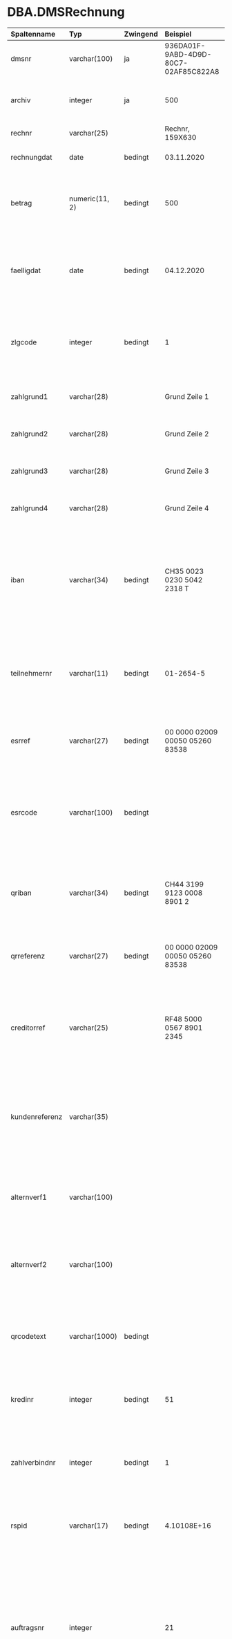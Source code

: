 # DBA.DMSRechnung

|Spaltenname|Typ|Zwingend|Beispiel|Kommentar|
|:----------|:--|:-------|:-------|:--------|
dmsnr|varchar(100)|ja|936DA01F-9ABD-4D9D-80C7-02AF85C822A8|Eindeutige Identifikation eines Dokuments aus DMS
|archiv|integer|ja|500|Die Archivnr wird von Rimo R5 vergeben, kann dort jedoch im Rahmen der E-Dossier Archive frei definiert werden
|rechnr|varchar(25)||Rechnr, 159X630|Rechnungsnummer
|rechnungdat|date|bedingt|03.11.2020|Rechnungsdatum<br>zwingend für automatischen Import
|betrag|numeric(11, 2)|bedingt|500|Rechnungsbetrag oder Gutschriftsbetrag<br>Betrag immer > 0.00 und inkl. MWST (brutto) erwartet<br>zwingend für automatischen Import
|faelligdat|date|bedingt|04.12.2020|Fälligkeitsdatum der Rechnung<br>faelligdat hat Priorität vor zlgcode wenn beides geliefert wird.<br>zwingend für automatischen Import, wenn zlgcode leer ist
|zlgcode|integer|bedingt|1|Zahlungscode (Codeliste gemäss vDMSZahlungscode). faelligdat hat Priorität vor zlgcode.<br>zwingend für automatischen Import, wenn faelligdat leer ist
|zahlgrund1|varchar(28)||Grund Zeile 1|Detailangaben zum Zahlungsauftrag.<br>nur für DMSDokutypnr = 1 Rechnung sinnvoll
|zahlgrund2|varchar(28)||Grund Zeile 2|Detailangaben zum Zahlungsauftrag.<br>nur für DMSDokutypnr = 1 Rechnung sinnvoll
|zahlgrund3|varchar(28)||Grund Zeile 3|Detailangaben zum Zahlungsauftrag.<br>nur für DMSDokutypnr = 1 Rechnung sinnvoll
|zahlgrund4|varchar(28)||Grund Zeile 4|Detailangaben zum Zahlungsauftrag.<br>nur für DMSDokutypnr = 1 Rechnung sinnvoll
|iban|varchar(34)|bedingt|CH35 0023 0230 5042 2318 T|Zahlungstypen: roter Einzahlungsschein, QR Rechnung mit IBAN, QR Rechnung mit Creditor Reference<br>zwingend für automatischen Import, wenn zahlverbindnr leer ist<br>oder bei QR Rechnung, wenn qrcodetext und zahlverbindnr leer ist
|teilnehmernr|varchar(11)|bedingt|01-2654-5|Zahlungstypen: oranger Einzahlungsschein (ESR)<br>Alternativ zu zahlverbindnr oder esrcode<br>zwingend für automatischen Import, wenn zahlverbindnr und esrcode leer sind
|esrref|varchar(27)|bedingt|00 0000 02009 00050 05260 83538|Zahlungstypen: oranger Einzahlungsschein (ESR)<br>Alternativ zu esrcode<br>zwingend für automatischen Import, wenn esrcode leer ist
|esrcode|varchar(100)|bedingt||Zahlungstypen: oranger Einzahlungsschein (ESR)<br>Prioritär gegenüber zahlverbindnr und teilnehmernr/esrref<br>zwingend für automatischen Import, wenn zahlverbindnr und teilnehmernr/esrref leer sind/td>
|qriban|varchar(34)|bedingt|CH44 3199 9123 0008 8901 2|Zahlungstypen: QR Rechnung mit QRR<br>Alternativ zu zahlverbindnr oder qrtext<br>zwingend für automatischen Import, wenn zahlverbindnr und qrtext leer
|qrreferenz|varchar(27)|bedingt|00 0000 02009 00050 05260 83538|Zahlungstypen: QR Rechnung mit QR<br>Alternativ zu qrtext<br>zwingend für automatischen Import, wenn qrtext leer
|creditorref|varchar(25)||RF48 5000 0567 8901 2345|Alternativ zu qrcodetext<br>SCOR (Structured Creditor Reference) nach ISO 11649<br>Unstrukturierte Mitteilung gemäss QR Code Feld:<br>QRCH<br>+RmtInf<br>++AddInf<br>+++Ustrd
|kundenreferenz|varchar(35)|||Alternativ zu qrcodetext<br>Kundenreferenz gemäss Rechnungsinformationen im QR-Code Feld:<br>QRCH<br>+RmtInf<br>++AddInf<br>+++StrdBkgInf<br>gemäss Kundenrefernz = Swico Tag /20/
|alternverf1|varchar(100)|||Alternativ zu qrcodetext<br>String für alternatives Verfahren gemäss Rechnungsinformationen im QR-Code Feld Zeile 1:<br>QRCH<br>+AltPmtInf<br>++AltPmt
|alternverf2|varchar(100)|||Alternativ zu qrcodetext<br>String für alternatives Verfahren gemäss Rechnungsinformationen im QR-Code Feld Zeile 2:<br>QRCH<br>+AltPmtInf
|qrcodetext|varchar(1000)|bedingt||Gesamter QR Code als String (wird beim Import als Daten ausgelesen)<br>Alternativ zu allen Detailfeldern<br>zwingend für automatischen Import, wenn iban oder qriban/qrreferenz leer
|kredinr|integer|bedingt|51|Kreditorennummer aus Rimo R5 Kreditorenstamm.<br>zwingend für automatischen Import
|zahlverbindnr|integer|bedingt|1|Zahlverbindungsnummer aus Rimo R5 Zahlverbindungsstamm (View vDMSKreditorZahlverb)<br>zwingend für automatischen Import, wenn iban oder teilnehmernr oder
|rspid|varchar(17)|bedingt|4.10108E+16|RS-PID für E-Rechnungssteller<br>zwingend für automatischen Import einer E-Rechnung
|auftragsnr|integer||21|Legacy-Feld/bitte nicht mehr abfüllen<br><br>Auftragsnummer gemäss View vDMSAuftrag. Der Auftrag wird im Rimo R5 bei Rechnungsimport erledigt.<br><br>Wird neu von dmskontierung.auftragsnr übersteuert / keine Eingabe-Validierung mehr (ungültiger Eintrag erzeugt Importfehler 600 und verhindert den automatischen DMS Belegimport)
|ohnezahlung|char(1)||Y|Die Rechnung direkt nach dem Import auf Status "nicht zahlen" setzen (bei "Y", Default = "N"). Funktionalität aktuell noch nicht immplementiert
|fehlercode|integer|||Wird von Rimo R5 abgefüllt. Gemäss  [Fehlercodeliste](/_staging%20area/fehlercodes.md).
|erfuser|varchar(20)|||Erfassungsuser
|erfdat|timestamp|||Erfassungsdatum
|beauser|varchar(20)|||Letzer Bearbeitungsuser
|beadat|timestamp|||Letztes Bearbeitungsdatum
|satzid|integer|||wird nur von Rimo R5 verwendet


*alle folgenden Personendaten sind nur zu liefern, wenn die Schnittstelle für automatischen Kreditorenabgleich aktiviert ist*

|Spaltenname|Typ|Zwingend|Beispiel|Kommentar|
|:----------|:--|:-------|:-------|:--------|
|extkredinr|integer||9647|Kreditorennummer gemäss Drittsystem
|persartnr|integer||1|Art der Person gemäss vDMSPersart
|anredenr|integer||2|Anrede der Person gemäss vDMSAnrede. Funktionalität aktuell noch nicht immplementiert
|vorname|varchar(30)||Hans|zwingend für automatischen Import einer neuen Person, wenn natürliche Person
|name|varchar(40)||Muster|zwingend für automatischen Import einer neuen Person, wenn natürliche Person
|nambezeichnung|varchar(40)|bedingt|Muster AG|Wenn PERSART = jur. Person<br>zwingend für automatischen Import einer neuen Person, wenn juristische Person
|namzusatz2|varchar(30)||Filiale Zürich|nur wenn juristische Person
|namzusatz3|varchar(30)||Hauswartung|
|strasse|varchar(30)|bedingt|Müsterliweg 1|Strasse und Nr.<br>zwingend für automatischen Import einer neuen Person, wenn postfach leer
|postfach|varchar(30)|bedingt|Postfach 1|Postfach, zwingend für automatischen Import einer neuen Person, wenn strasse leer ist
|plz|varchar(10)|bedingt|8000|Postleitzahl, zwingend für automatischen Import einer neuen Person
|ort|varchar(30)|bedingt|Zürich|Ortschaft, zwingend für automatischen Import einer neuen Person
|kanton|varchar(5)||ZH|Kanton (Kürzel)
|landkbez|varchar(2)|bedingt|CH|zwingend für automatischen Import einer neuen Person
|telefon|varchar(60)||044 812 25 68|
|mobile|varchar(60)||079 868 41 35|
|email|varchar(254)||in-fo@musterag.ch|
|fax|varchar(60)||044 812 25 99|
|regnrmwst|varchar(20)||CHE-123.456.789 MWST|
|unternehmensid|varchar(15)||CHE-123.456.789|

